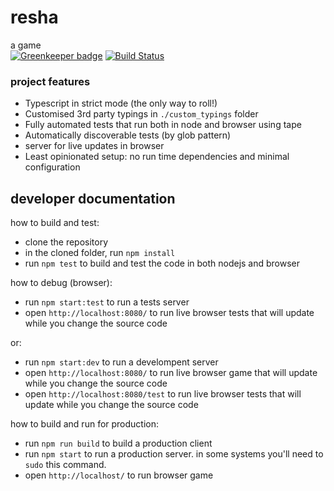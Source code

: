 # resha
a game  
[![Greenkeeper badge](https://badges.greenkeeper.io/amir-arad/resha.svg)](https://greenkeeper.io/)
[![Build Status](https://travis-ci.org/amir-arad/resha.svg?branch=master)](https://travis-ci.org/amir-arad/resha)


### project features
 - Typescript in strict mode (the only way to roll!)
 - Customised 3rd party typings in `./custom_typings` folder
 - Fully automated tests that run both in node and browser using tape
 - Automatically discoverable tests (by glob pattern)
 - server for live updates in browser
 - Least opinionated setup: no run time dependencies and minimal configuration

## developer documentation
how to build and test:
 - clone the repository
 - in the cloned folder, run `npm install`
 - run `npm test` to build and test the code in both nodejs and browser

how to debug (browser):
 - run `npm start:test` to run a tests server
 - open `http://localhost:8080/` to run live browser tests that will update while you change the source code
 
 or:
  - run `npm start:dev` to run a develompent server
  - open `http://localhost:8080/` to run live browser game that will update while you change the source code
  - open `http://localhost:8080/test` to run live browser tests that will update while you change the source code

 how to build and run for production: 
  - run `npm run build` to build a production client
  - run `npm start` to run a production server. in some systems you'll need to `sudo` this command.
  - open `http://localhost/` to run browser game 
